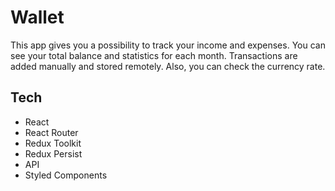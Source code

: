 # Wallet

This app gives you a possibility to track your income and expenses. You can see
your total balance and statistics for each month. Transactions are added
manually and stored remotely. Also, you can check the currency rate.

## Tech

- React
- React Router
- Redux Toolkit
- Redux Persist
- API
- Styled Components
